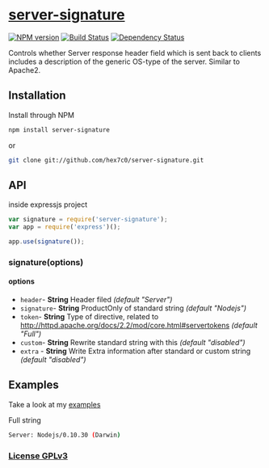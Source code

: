 # [server-signature](http://supergiovane.tk/#/server-signature)

[![NPM version](https://badge.fury.io/js/server-signature.svg)](http://badge.fury.io/js/server-signature)
[![Build Status](https://travis-ci.org/hex7c0/server-signature.svg?branch=master)](https://travis-ci.org/hex7c0/server-signature)
[![Dependency Status](https://david-dm.org/hex7c0/server-signature/status.svg)](https://david-dm.org/hex7c0/server-signature)

Controls whether Server response header field which is sent back to clients includes a description of the generic OS-type of the server.
Similar to Apache2.

## Installation

Install through NPM

```bash
npm install server-signature
```
or
```bash
git clone git://github.com/hex7c0/server-signature.git
```

## API

inside expressjs project
```js
var signature = require('server-signature');
var app = require('express')();

app.use(signature());
```

### signature(options)

#### options

 - `header`- **String** Header filed *(default "Server")*
 - `signature`- **String** ProductOnly of standard string *(default "Nodejs")*
 - `token`- **String** Type of directive, related to http://httpd.apache.org/docs/2.2/mod/core.html#servertokens *(default "Full")*
 - `custom`- **String** Rewrite standard string with this *(default "disabled")*
 - `extra` - **String** Write Extra information after standard or custom string *(default "disabled")*

## Examples

Take a look at my [examples](https://github.com/hex7c0/server-signature/tree/master/examples)

Full string
```bash
Server: Nodejs/0.10.30 (Darwin)
```

### [License GPLv3](http://opensource.org/licenses/GPL-3.0)
